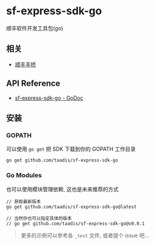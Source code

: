 # sf-express-sdk-go

顺丰软件开发工具包(go)

## 相关

- [顺丰丰桥](https://qiao.sf-express.com)

## API Reference

- [sf-express-sdk-go - GoDoc](https://godoc.org/github.com/taadis/sf-express-sdk-go)

## 安装

### GOPATH

可以使用 `go get` 把 SDK 下载到你的 GOPATH 工作目录

```
go get github.com/taadis/sf-express-sdk-go
```

### Go Modules

也可以使用模块管理依赖, 这也是未来推荐的方式

```
// 获取最新版本
go get github.com/taadis/sf-express-sdk-go@latest

// 当然你也可以指定具体的版本
// go get github.com/taadis/sf-express-sdk-go@v0.0.1
```

> 更多的示例可以参考各 `_test` 文件, 或者提个 issue 吧...